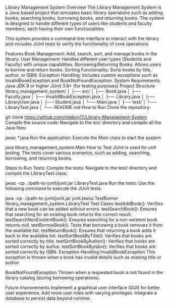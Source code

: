 Library Management System
Overview
The Library Management System is a Java-based project that simulates basic library operations such as adding books, searching books, borrowing books, and returning books. The system is designed to handle different types of users like students and faculty members, each having their own functionalities.

This system provides a command-line interface to interact with the library and includes JUnit tests to verify the functionality of core operations.

Features
Book Management: Add, search, sort, and manage books in the library.
User Management: Handles different user types (Students and Faculty) with unique capabilities.
Borrowing/Returning Books: Allows users to borrow and return books.
Sorting Functionality: Sorts books by title, author, or ISBN.
Exception Handling: Includes custom exceptions such as InvalidBookException and BookNotFoundException.
System Requirements
Java JDK 8 or higher
JUnit 3.8+ (for testing purposes)
Project Structure
library_management_system/
│
├── src/
│   ├── Book.java
│   ├── Faculty.java
│   ├── InvalidBookException.java
│   ├── Library.java
│   ├── LibraryUser.java
│   ├── Student.java
│   └── Main.java
│
├── test/
│   └── LibraryTest.java
│
└── README.md
How to Run
Clone the repository:


git clone https://github.com/niteboy17/Library-Management-System
Compile the source code: Navigate to the src/ directory and compile all the Java files:


javac *.java
Run the application: Execute the Main class to start the system:

java library_management_system.Main
How to Test
JUnit is used for unit testing. The tests cover various scenarios, such as adding, searching, borrowing, and returning books.

Steps to Run Tests:
Compile the tests: Navigate to the test/ directory and compile the LibraryTest class:


javac -cp .:/path-to-junit/junit.jar LibraryTest.java
Run the tests: Use the following command to execute the JUnit tests:


java -cp .:/path-to-junit/junit.jar junit.textui.TestRunner library_management_system.LibraryTest
Test Cases
testAddBook(): Verifies that a new book can be added without errors.
testSearchBook(): Ensures that searching for an existing book returns the correct result.
testSearchNonExistentBook(): Ensures searching for a non-existent book returns null.
testBorrowBook(): Tests that borrowing a book removes it from the available list.
testReturnBook(): Ensures that returning a book adds it back to the available list.
testSortBookByTitle(): Verifies that books are sorted correctly by title.
testSortBookByAuthor(): Verifies that books are sorted correctly by author.
testSortBookByIsbn(): Verifies that books are sorted correctly by ISBN.
Exception Handling
InvalidBookException
This exception is thrown when a book has invalid details such as missing title or author.

BookNotFoundException
Thrown when a requested book is not found in the library catalog (during borrowing operations).

Future Improvements
Implement a graphical user interface (GUI) for better user experience.
Add more user roles with varying privileges.
Integrate a database to persist data beyond runtime.
